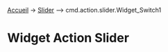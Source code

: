 
<a href="{{site.baseurl}}/{{site.url}}">Accueil</a> -> <a href="{{site.baseurl}}/{{site.url}}/{{site.widget}}/fr_FR/action/slider">Slider</a> --> cmd.action.slider.Widget_Switch1

# Widget Action Slider

